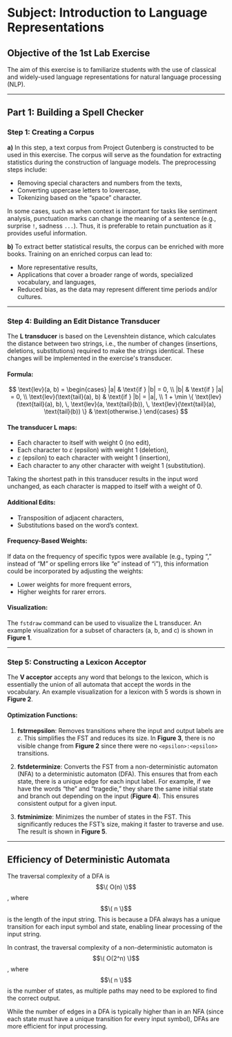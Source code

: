 # Subject: Introduction to Language Representations

## Objective of the 1st Lab Exercise
The aim of this exercise is to familiarize students with the use of classical and widely-used language representations for natural language processing (NLP).

---

## Part 1: Building a Spell Checker

### Step 1: Creating a Corpus
**a)** In this step, a text corpus from Project Gutenberg is constructed to be used in this exercise. The corpus will serve as the foundation for extracting statistics during the construction of language models. The preprocessing steps include:  
- Removing special characters and numbers from the texts,  
- Converting uppercase letters to lowercase,  
- Tokenizing based on the “space” character.  

In some cases, such as when context is important for tasks like sentiment analysis, punctuation marks can change the meaning of a sentence (e.g., surprise `!`, sadness `...`). Thus, it is preferable to retain punctuation as it provides useful information.

**b)** To extract better statistical results, the corpus can be enriched with more books. Training on an enriched corpus can lead to:  
- More representative results,  
- Applications that cover a broader range of words, specialized vocabulary, and languages,  
- Reduced bias, as the data may represent different time periods and/or cultures.

---

### Step 4: Building an Edit Distance Transducer
The **L transducer** is based on the Levenshtein distance, which calculates the distance between two strings, i.e., the number of changes (insertions, deletions, substitutions) required to make the strings identical. These changes will be implemented in the exercise's transducer.

#### Formula:
$$
\text{lev}(a, b) =
\begin{cases}
|a| & \text{if } |b| = 0, \\
|b| & \text{if } |a| = 0, \\
\text{lev}(\text{tail}(a), b) & \text{if } |b| = |a|, \\
1 + \min \{
    \text{lev}(\text{tail}(a), b), \,
    \text{lev}(a, \text{tail}(b)), \,
    \text{lev}(\text{tail}(a), \text{tail}(b))
\} & \text{otherwise.}
\end{cases}
$$

#### The transducer L maps:
- Each character to itself with weight 0 (no edit),  
- Each character to 𝜀 (epsilon) with weight 1 (deletion),  
- 𝜀 (epsilon) to each character with weight 1 (insertion),  
- Each character to any other character with weight 1 (substitution).

Taking the shortest path in this transducer results in the input word unchanged, as each character is mapped to itself with a weight of 0.

#### Additional Edits:
- Transposition of adjacent characters,  
- Substitutions based on the word’s context.

#### Frequency-Based Weights:
If data on the frequency of specific typos were available (e.g., typing “,” instead of “M” or spelling errors like “e” instead of “i”), this information could be incorporated by adjusting the weights:
- Lower weights for more frequent errors,  
- Higher weights for rarer errors.

#### Visualization:
The `fstdraw` command can be used to visualize the L transducer. An example visualization for a subset of characters (a, b, and c) is shown in **Figure 1**.

---

### Step 5: Constructing a Lexicon Acceptor
The **V acceptor** accepts any word that belongs to the lexicon, which is essentially the union of all automata that accept the words in the vocabulary. An example visualization for a lexicon with 5 words is shown in **Figure 2**.

#### Optimization Functions:
1. **fstrmepsilon**: Removes transitions where the input and output labels are 𝜀. This simplifies the FST and reduces its size. In **Figure 3**, there is no visible change from **Figure 2** since there were no `<epsilon>:<epsilon>` transitions.  

2. **fstdeterminize**: Converts the FST from a non-deterministic automaton (NFA) to a deterministic automaton (DFA). This ensures that from each state, there is a unique edge for each input label. For example, if we have the words “the” and “tragedie,” they share the same initial state and branch out depending on the input (**Figure 4**). This ensures consistent output for a given input.  

3. **fstminimize**: Minimizes the number of states in the FST. This significantly reduces the FST’s size, making it faster to traverse and use. The result is shown in **Figure 5**.

---

## Efficiency of Deterministic Automata
The traversal complexity of a DFA is $$\( O(n) \)$$, where $$\( n \)$$ is the length of the input string. This is because a DFA always has a unique transition for each input symbol and state, enabling linear processing of the input string.

In contrast, the traversal complexity of a non-deterministic automaton is $$\( O(2^n) \)$$, where $$\( n \)$$ is the number of states, as multiple paths may need to be explored to find the correct output.

While the number of edges in a DFA is typically higher than in an NFA (since each state must have a unique transition for every input symbol), DFAs are more efficient for input processing.
